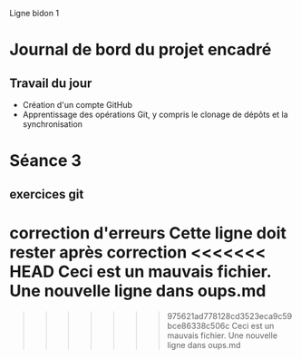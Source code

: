 Ligne bidon 1
# Journal de bord du projet encadré
## Travail du jour
- Création d'un compte GitHub
- Apprentissage des opérations Git, y compris le clonage de dépôts et la synchronisation
# Séance 3
## exercices git
correction d'erreurs
Cette ligne doit rester après correction
<<<<<<< HEAD
Ceci est un mauvais fichier.
Une nouvelle ligne dans oups.md
=======
>>>>>>> 975621ad778128cd3523eca9c59bce86338c506c
Ceci est un mauvais fichier.
Une nouvelle ligne dans oups.md
